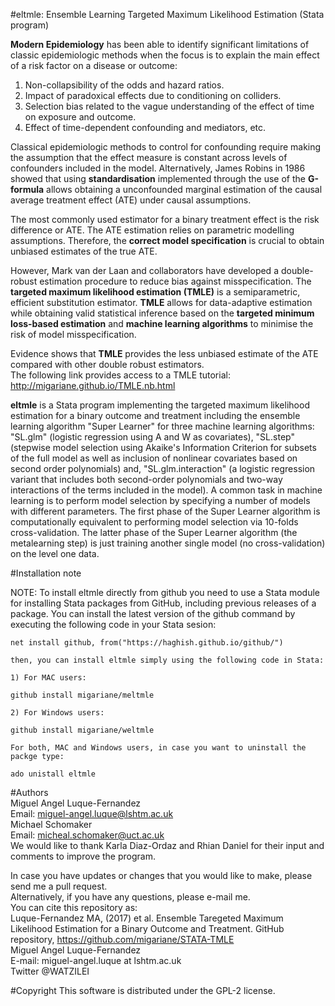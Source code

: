 #eltmle: Ensemble Learning Targeted Maximum Likelihood Estimation (Stata program)  

**Modern Epidemiology** has been able to identify significant limitations of classic epidemiologic methods when the focus is to explain the main effect of a risk factor on a disease or outcome:   

1. Non-collapsibility of the odds and hazard ratios.  
2. Impact of paradoxical effects due to conditioning on colliders.  
3. Selection bias related to the vague understanding of the effect of time on exposure and outcome.  
4. Effect of time-dependent confounding and mediators, etc.  

Classical epidemiologic methods to control for confounding require making the assumption that the effect measure is constant across levels of confounders included in the model. Alternatively, James Robins in 1986 showed that using **standardisation** implemented through the use of the **G-formula** allows obtaining a unconfounded marginal estimation of the causal average treatment effect (ATE) under causal assumptions.    

The most commonly used estimator for a binary treatment effect is the risk difference or ATE. The ATE estimation relies on parametric modelling assumptions. Therefore, the **correct model specification** is crucial to obtain unbiased estimates of the true ATE.  

However, Mark van der Laan and collaborators have developed a double-robust estimation procedure to reduce bias against misspecification. The **targeted maximum likelihood estimation (TMLE)** is a semiparametric, efficient substitution estimator. **TMLE** allows for data-adaptive estimation while obtaining valid statistical inference based on the **targeted minimum loss-based estimation** and **machine learning algorithms** to minimise the risk of model misspecification.  

Evidence shows that **TMLE** provides the less unbiased estimate of the ATE compared with other double robust estimators.  
The following link provides access to a TMLE tutorial:  http://migariane.github.io/TMLE.nb.html   

**eltmle** is a Stata program implementing the targeted maximum likelihood estimation for a binary outcome and treatment including the ensemble learning algorithm "Super Learner" for three machine learning algorithms: "SL.glm" (logistic regression using A and W as covariates), "SL.step" (stepwise model selection using Akaike's Information Criterion for subsets of the full model as well as inclusion of nonlinear covariates based on second order polynomials) and, "SL.glm.interaction" (a logistic regression variant that includes both second-order polynomials and two-way interactions of the terms included in the model). A common task in machine learning is to perform model selection by specifying a number of models with different parameters. 
    The first phase of the Super Learner algorithm is computationally equivalent to performing model selection via 10-folds cross-validation. The latter
    phase of the Super Learner algorithm (the metalearning step) is just training another single model (no cross-validation) on the level one data.  

#Installation note  

NOTE: To install eltmle directly from github you need to use a Stata module for installing Stata packages from GitHub, including previous releases of a package. You can install the latest version of the github command by executing the following code in your Stata sesion:

    net install github, from("https://haghish.github.io/github/")

    then, you can install eltmle simply using the following code in Stata:

    1) For MAC users: 
    
    github install migariane/meltmle
    
    2) For Windows users:

    github install migariane/weltmle
     
    For both, MAC and Windows users, in case you want to uninstall the packge type:  
	
    ado unistall eltmle  
 
#Authors  
Miguel Angel Luque-Fernandez    
Email: miguel-angel.luque@lshtm.ac.uk  
Michael Schomaker    
Email: micheal.schomaker@uct.ac.uk  
We would like to thank Karla Diaz-Ordaz and Rhian Daniel for their input and comments to improve the program.  

In case you have updates or changes that you would like to make, please send me a pull request.  
Alternatively, if you have any questions, please e-mail me.     
You can cite this repository as:  
Luque-Fernandez MA, (2017) et al. Ensemble Taregeted Maximum Likelihood Estimation for a Binary Outcome and Treatment. 
GitHub repository, https://github.com/migariane/STATA-TMLE      
Miguel Angel Luque-Fernandez    
E-mail: miguel-angel.luque at lshtm.ac.uk  
Twitter @WATZILEI  

#Copyright
This software is distributed under the GPL-2 license.


